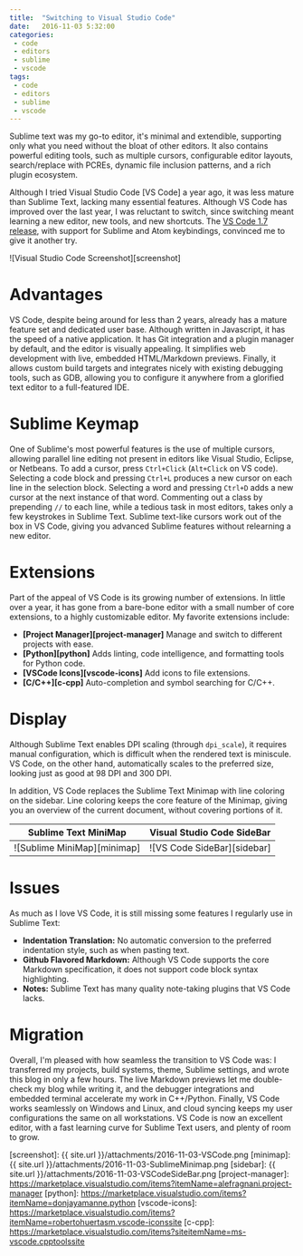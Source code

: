 ```yaml
---
title:  "Switching to Visual Studio Code"
date:   2016-11-03 5:32:00
categories:
 - code
 - editors
 - sublime
 - vscode
tags:
 - code
 - editors
 - sublime
 - vscode
---
```


Sublime text was my go-to editor, it's minimal and extendible, supporting only what you need without the bloat of other editors. It also contains powerful editing tools, such as multiple cursors, configurable editor layouts, search/replace with PCREs, dynamic file inclusion patterns, and a rich plugin ecosystem.

Although I tried Visual Studio Code [VS Code] a year ago, it was less mature than Sublime Text, lacking many essential features. Although VS Code has improved over the last year, I was reluctant to switch, since switching meant learning a new editor, new tools, and new shortcuts. The [VS Code 1.7 release](code-update), with support for Sublime and Atom keybindings, convinced me to give it another try.

![Visual Studio Code Screenshot][screenshot]

# Advantages

VS Code, despite being around for less than 2 years, already has a mature feature set and dedicated user base. Although written in Javascript, it has the speed of a native application. It has Git integration and a plugin manager by default, and the editor is visually appealing. It simplifies web development with live, embedded HTML/Markdown previews. Finally, it allows custom build targets and integrates nicely with existing debugging tools, such as GDB, allowing you to configure it anywhere from a glorified text editor to a full-featured IDE.

# Sublime Keymap

One of Sublime's most powerful features is the use of multiple cursors, allowing parallel line editing not present in editors like Visual Studio, Eclipse, or Netbeans. To add a cursor, press `Ctrl+Click` (`Alt+Click` on VS code). Selecting a code block and pressing `Ctrl+L` produces a new cursor on each line in the selection block. Selecting a word and pressing `Ctrl+D` adds a new cursor at the next instance of that word. Commenting out a class by prepending `//` to each line, while a tedious task in most editors, takes only a few keystrokes in Sublime Text. Sublime text-like cursors work out of the box in VS Code, giving you advanced Sublime features without relearning a new editor.

# Extensions

Part of the appeal of VS Code is its growing number of extensions. In little over a year, it has gone from a bare-bone editor with a small number of core extensions, to a highly customizable editor. My favorite extensions include:

 - **[Project Manager][project-manager]** Manage and switch to different projects with ease.
 - **[Python][python]** Adds linting, code intelligence, and formatting tools for Python code.
 - **[VSCode Icons][vscode-icons]** Add icons to file extensions.
 - **[C/C++][c-cpp]** Auto-completion and symbol searching for C/C++.

# Display

Although Sublime Text enables DPI scaling (through `dpi_scale`), it requires manual configuration, which is difficult when the rendered text is miniscule. VS Code, on the other hand, automatically scales to the preferred size, looking just as good at 98 DPI and 300 DPI.

In addition, VS Code replaces the Sublime Text Minimap with line coloring on the sidebar. Line coloring keeps the core feature of the Minimap, giving you an overview of the current document, without covering portions of it.

| **Sublime Text MiniMap**    | **Visual Studio Code SideBar** |
|:---------------------------:|:------------------------------:|
| ![Sublime MiniMap][minimap] | ![VS Code SideBar][sidebar]    |

# Issues

As much as I love VS Code, it is still missing some features I regularly use in Sublime Text:

- **Indentation Translation:** No automatic conversion to the preferred indentation style, such as when pasting text.
- **Github Flavored Markdown:** Although VS Code supports the core Markdown specification, it does not support code block syntax highlighting.
- **Notes:** Sublime Text has many quality note-taking plugins that VS Code lacks.

# Migration

Overall, I'm pleased with how seamless the transition to VS Code was: I transferred my projects, build systems, theme, Sublime settings, and wrote this blog in only a few hours. The live Markdown previews let me double-check my blog while writing it, and the debugger integrations and embedded terminal accelerate my work in C++/Python. Finally, VS Code works seamlessly on Windows and Linux, and cloud syncing keeps my user configurations the same on all workstations. VS Code is now an excellent editor, with a fast learning curve for Sublime Text users, and plenty of room to grow.

[code-update]:      https://code.visualstudio.com/updates/v1_7
[screenshot]:       {{ site.url }}/attachments/2016-11-03-VSCode.png
[minimap]:          {{ site.url }}/attachments/2016-11-03-SublimeMinimap.png
[sidebar]:          {{ site.url }}/attachments/2016-11-03-VSCodeSideBar.png
[project-manager]:  https://marketplace.visualstudio.com/items?itemName=alefragnani.project-manager
[python]:           https://marketplace.visualstudio.com/items?itemName=donjayamanne.python
[vscode-icons]:     https://marketplace.visualstudio.com/items?itemName=robertohuertasm.vscode-iconssite
[c-cpp]:            https://marketplace.visualstudio.com/items?siteitemName=ms-vscode.cpptoolssite
